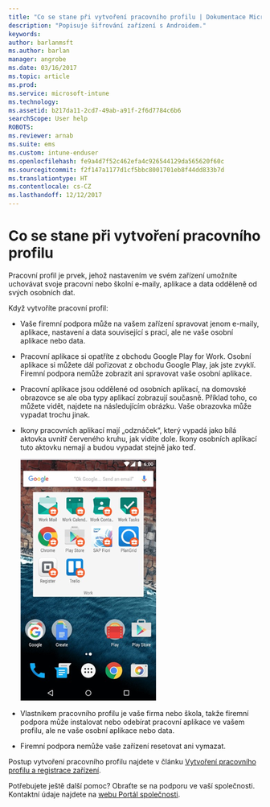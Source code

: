```yaml
---
title: "Co se stane při vytvoření pracovního profilu | Dokumentace Microsoftu"
description: "Popisuje šifrování zařízení s Androidem."
keywords: 
author: barlanmsft
ms.author: barlan
manager: angrobe
ms.date: 03/16/2017
ms.topic: article
ms.prod: 
ms.service: microsoft-intune
ms.technology: 
ms.assetid: b217da11-2cd7-49ab-a91f-2f6d7784c6b6
searchScope: User help
ROBOTS: 
ms.reviewer: arnab
ms.suite: ems
ms.custom: intune-enduser
ms.openlocfilehash: fe9a4d7f52c462efa4c926544129da565620f60c
ms.sourcegitcommit: f2f147a1177d1cf5bbc8001701eb8f44dd833b7d
ms.translationtype: HT
ms.contentlocale: cs-CZ
ms.lasthandoff: 12/12/2017
---
```

# <a name="what-happens-when-you-create-a-work-profile"></a>Co se stane při vytvoření pracovního profilu

Pracovní profil je prvek, jehož nastavením ve svém zařízení umožníte uchovávat svoje pracovní nebo školní e-maily, aplikace a data odděleně od svých osobních dat.

Když vytvoříte pracovní profil:

- Vaše firemní podpora může na vašem zařízení spravovat jenom e-maily, aplikace, nastavení a data související s prací, ale ne vaše osobní aplikace nebo data.

- Pracovní aplikace si opatříte z obchodu Google Play for Work. Osobní aplikace si můžete dál pořizovat z obchodu Google Play, jak jste zvyklí. Firemní podpora nemůže zobrazit ani spravovat vaše osobní aplikace.

- Pracovní aplikace jsou oddělené od osobních aplikací, na domovské obrazovce se ale oba typy aplikací zobrazují současně. Příklad toho, co můžete vidět, najdete na následujícím obrázku. Vaše obrazovka může vypadat trochu jinak.

- Ikony pracovních aplikací mají „odznáček“, který vypadá jako bílá aktovka uvnitř červeného kruhu, jak vidíte dole. Ikony osobních aplikací tuto aktovku nemají a budou vypadat stejně jako teď.

    ![Google Play for Work pro Android](./media/afw-google-play-store-for-work.png)

- Vlastníkem pracovního profilu je vaše firma nebo škola, takže firemní podpora může instalovat nebo odebírat pracovní aplikace ve vašem profilu, ale ne vaše osobní aplikace nebo data.
- Firemní podpora nemůže vaše zařízení resetovat ani vymazat.

Postup vytvoření pracovního profilu najdete v článku [Vytvoření pracovního profilu a registrace zařízení](create-a-work-profile-and-enroll-your-device-in-intune-android.md).

Potřebujete ještě další pomoc? Obraťte se na podporu ve vaší společnosti. Kontaktní údaje najdete na [webu Portál společnosti](https://portal.manage.microsoft.com#HelpDeskDialog).
